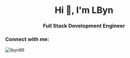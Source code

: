<h1 align="center">Hi 👋, I'm LByn</h1>
<h3 align="center">Full Stack Development Engineer</h3>


<h3 align="left">Connect with me:</h3>
<p align="left">
</p>

<p><img align="center" src="https://github-readme-streak-stats.herokuapp.com/?user=lbyn96&" alt="lbyn96" /></p>
